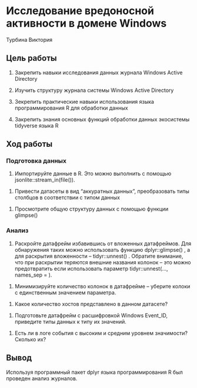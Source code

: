 # Исследование вредоносной активности в домене Windows
Турбина Виктория

## Цель работы

1.  Закрепить навыки исследования данных журнала Windows Active
    Directory

2.  Изучить структуру журнала системы Windows Active Directory

3.  Зекрепить практические навыки использования языка программирования R
    для обработки данных

4.  Закрепить знания основных функций обработки данных экосистемы
    tidyverse языка R

## Ход работы

### Подготовка данных

1.  Импортируйте данные в R. Это можно выполнить с помощью
    jsonlite::stream_in(file()).

<!-- -->

1.  Привести датасеты в вид “аккуратных данных”, преобразовать типы
    столбцов в соответствии с типом данных

<!-- -->

1.  Просмотрите общую структуру данных с помощью функции glimpse()

### Анализ

1.  Раскройте датафрейм избавившись от вложенных датафреймов. Для
    обнаружения таких можно использовать функцию dplyr::glimpse() , а
    для раскрытия вложенности – tidyr::unnest() . Обратите внимание, что
    при раскрытии теряются внешние названия колонок – это можно
    предотвратить если использовать параметр tidyr::unnest(…, names_sep
    = ).

<!-- -->

1.  Минимизируйте количество колонок в датафрейме – уберите колоки с
    единственным значением параметра.

<!-- -->

1.  Какое количество хостов представлено в данном датасете?

<!-- -->

1.  Подготовьте датафрейм с расшифровкой Windows Event_ID, приведите
    типы данных к типу их значений.

<!-- -->

1.  Есть ли в логе события с высоким и средним уровнем значимости?
    Сколько их?

## Вывод

Используя программный пакет dplyr языка программирования R был проведен
анализ журналов.
